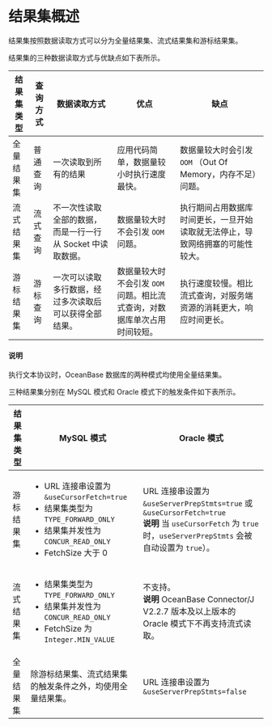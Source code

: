 # 结果集概述 

结果集按照数据读取方式可以分为全量结果集、流式结果集和游标结果集。

结果集的三种数据读取方式与优缺点如下表所示。


| 结果集类型 | 查询方式 |              数据读取方式               |                    优点                    |                   缺点                    |
|-------|------|-----------------------------------|------------------------------------------|-----------------------------------------|
| 全量结果集 | 普通查询 | 一次读取到所有的结果                        | 应用代码简单，数据量较小时执行速度最快。                     | 数据量较大时会引发 `OOM` （Out Of Memory，内存不足）问题。 |
| 流式结果集 | 流式查询 | 不一次性读取全部的数据，而是一行一行从 Socket 中读取数据。 | 数据量较大时不会引发 `OOM` 问题。                     | 执行期间占用数据库时间更长，一旦开始读取就无法停止，导致网络拥塞的可能性较大。 |
| 游标结果集 | 游标查询 | 一次可以读取多行数据，经过多次读取后可以获得全部结果。       | 数据量较大时不会引发 `OOM` 问题。相比流式查询，对数据库单次占用时间较短。 | 执行速度较慢。相比流式查询，对服务端资源的消耗更大，响应时间更长。       |

<main id="notice" type='explain'>
    <h4>说明</h4>
    <p>执行文本协议时，OceanBase 数据库的两种模式均使用全量结果集。</p>
</main>



三种结果集分别在 MySQL 模式和 Oracle 模式下的触发条件如下表所示。


| 结果集类型 |      MySQL 模式         |            Oracle 模式           |
|-------|-----------------|-----------------------------------------|
| 游标结果集 | <ul><li> URL 连接串设置为 `&useCursorFetch=true` </li>  <li> 结果集类型为 `TYPE_FORWARD_ONLY`  </li> <li> 结果集并发性为`CONCUR_READ_ONLY`  </li> <li> FetchSize 大于 0  </li>  </ul> | URL 连接串设置为 `&useServerPrepStmts=true` 或 `&useCursorFetch=true` <br>**说明**  当 `useCursorFetch` 为 `true` 时，`useServerPrepStmts` 会被自动设置为 `true`）。 |
| 流式结果集 | <ul><li> 结果集类型为 `TYPE_FORWARD_ONLY` </li>  <li> 结果集并发性为 `CONCUR_READ_ONLY`  </li> <li> FetchSize 为 `Integer.MIN_VALUE` </li> </ul>     |  不支持。  <br> **说明** OceanBase Connector/J V2.2.7 版本及以上版本的 Oracle 模式下不再支持流式读取。   |
| 全量结果集 | 除游标结果集、流式结果集的触发条件之外，均使用全量结果集。      | URL 连接串设置为 `&useServerPrepStmts=false`    |


